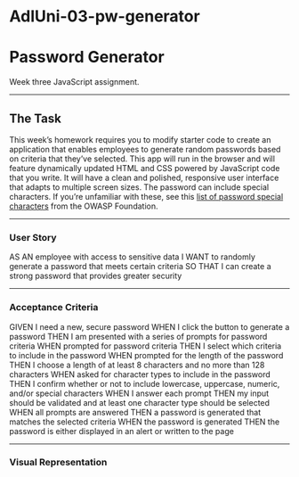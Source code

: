 # AdlUni-03-pw-generator
<h1>Password Generator</h1>
Week three JavaScript assignment. 

<hr>

<h2>The Task</h2>
This week’s homework requires you to modify starter code to create an application that enables employees to generate random passwords based on criteria that they’ve selected. This app will run in the browser and will feature dynamically updated HTML and CSS powered by JavaScript code that you write. It will have a clean and polished, responsive user interface that adapts to multiple screen sizes.
The password can include special characters. If you’re unfamiliar with these, see this <a href="https://www.owasp.org/index.php/Password_special_characters" target="_blank">list of password special characters</a> from the OWASP Foundation.

<hr>

<h3>User Story</h3>
AS AN employee with access to sensitive data
I WANT to randomly generate a password that meets certain criteria
SO THAT I can create a strong password that provides greater security

<hr>

<h3>Acceptance Criteria</h3>
GIVEN I need a new, secure password
WHEN I click the button to generate a password
THEN I am presented with a series of prompts for password criteria
WHEN prompted for password criteria
THEN I select which criteria to include in the password
WHEN prompted for the length of the password
THEN I choose a length of at least 8 characters and no more than 128 characters
WHEN asked for character types to include in the password
THEN I confirm whether or not to include lowercase, uppercase, numeric, and/or special characters
WHEN I answer each prompt
THEN my input should be validated and at least one character type should be selected
WHEN all prompts are answered
THEN a password is generated that matches the selected criteria
WHEN the password is generated
THEN the password is either displayed in an alert or written to the page

<hr>

<h3>Visual Representation</h3>

